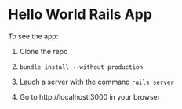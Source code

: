 # Hello World Rails App

To see the app:

1) Clone the repo

2) ```bundle install --without production```

3) Lauch a server with the command ```rails server```

4) Go to http://localhost:3000 in your browser